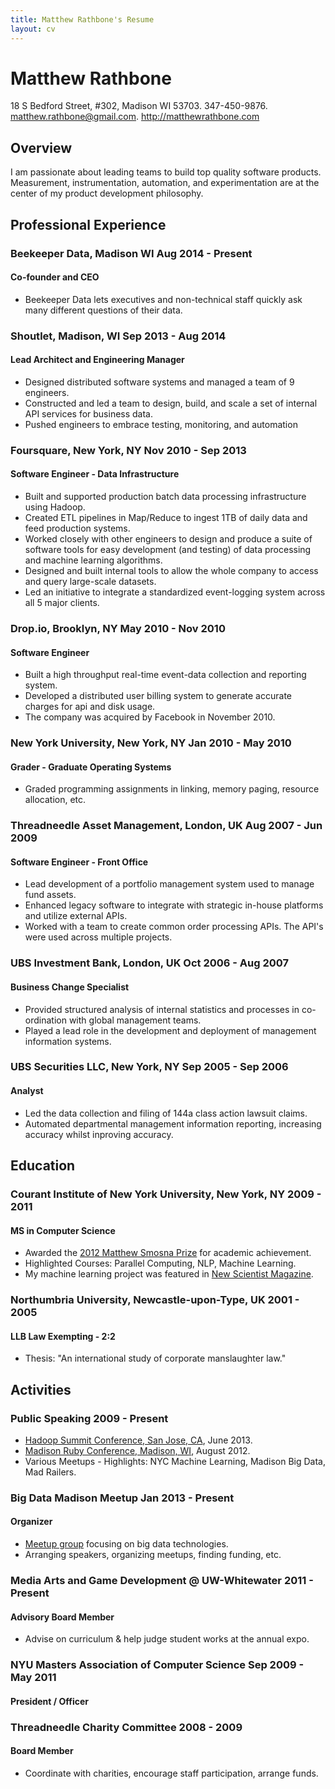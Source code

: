 ```yaml
---
title: Matthew Rathbone's Resume
layout: cv
---
```


# Matthew Rathbone
<span class="subtitle">18 S Bedford Street, #302, Madison WI 53703. 347-450-9876. matthew.rathbone@gmail.com. <a href="http://matthewrathbone.com">http://matthewrathbone.com</a></span>

## Overview

I am passionate about leading teams to build top quality software products. Measurement, instrumentation, automation, and experimentation are at the center of my product development philosophy.

## Professional Experience

### Beekeeper Data, Madison WI <span class="date">Aug 2014 - Present</span>

#### Co-founder and CEO

- Beekeeper Data lets executives and non-technical staff quickly ask many different questions of their data.

### Shoutlet, Madison, WI <span class="date">Sep 2013 - Aug 2014</span>

#### Lead Architect and Engineering Manager

- Designed distributed software systems and managed a team of 9 engineers.
- Constructed and led a team to design, build, and scale a set of internal API services for business data.
- Pushed engineers to embrace testing, monitoring, and automation

### Foursquare, New York, NY <span class="date">Nov 2010 - Sep 2013</span>

#### Software Engineer - Data Infrastructure

- Built and supported production batch data processing infrastructure using Hadoop.
- Created ETL pipelines in Map/Reduce to ingest 1TB of daily data and feed production systems.
- Worked closely with other engineers to design and produce a suite of software tools for easy development (and testing) of data processing and machine learning algorithms.
- Designed and built internal tools to allow the whole company to access and query large-scale datasets.
- Led an initiative to integrate a standardized event-logging system across all 5 major clients.

### Drop.io, Brooklyn, NY <span class="date">May 2010 - Nov 2010</span>

#### Software Engineer

- Built a high throughput real-time event-data collection and reporting system.
- Developed a distributed user billing system to generate accurate charges for api and disk usage.
- The company was acquired by Facebook in November 2010.

### New York University, New York, NY <span class="date">Jan 2010 - May 2010</span>

#### Grader - Graduate Operating Systems

- Graded programming assignments in linking, memory paging, resource allocation, etc.

### Threadneedle Asset Management, London, UK <span class="date">Aug 2007 - Jun 2009</span>

#### Software Engineer - Front Office

- Lead development of a portfolio management system used to manage fund assets.
- Enhanced legacy software to integrate with strategic in-house platforms and utilize external APIs.
- Worked with a team to create common order processing APIs. The API's were used across multiple projects.

### UBS Investment Bank, London, UK <span class="date">Oct 2006 - Aug 2007</span>

#### Business Change Specialist

- Provided structured analysis of internal statistics and processes in co-ordination with global management teams.
- Played a lead role in the development and deployment of management information systems.

### UBS Securities LLC, New York, NY <span class="date">Sep 2005 - Sep 2006</span>

#### Analyst

- Led the data collection and filing of 144a class action lawsuit claims.
- Automated departmental management information reporting, increasing accuracy whilst inproving accuracy.

## Education

### Courant Institute of New York University, New York, NY <span class="date">2009 - 2011</span>

#### MS in Computer Science

- Awarded the [2012 Matthew Smosna Prize][prize] for academic achievement.
- Highlighted Courses: Parallel Computing, NLP, Machine Learning.
- My machine learning project was featured in [New Scientist Magazine][new-scientist].

### Northumbria University, Newcastle-upon-Type, UK <span class="date">2001 - 2005</span>

#### LLB Law Exempting - 2:2

- Thesis: "An international study of corporate manslaughter law."

## Activities

### Public Speaking <span class="date">2009 - Present</span>

- [Hadoop Summit Conference, San Jose, CA][hadoop-summit], June 2013.
- [Madison Ruby Conference, Madison, WI][madison-ruby], August 2012.
- Various Meetups - Highlights: NYC Machine Learning, Madison Big Data, Mad Railers.

### Big Data Madison Meetup <span class="date">Jan 2013 - Present</span>

#### Organizer

- [Meetup group][big-data] focusing on big data technologies.
- Arranging speakers, organizing meetups, finding funding, etc.

### Media Arts and Game Development @ UW-Whitewater <span class="date">2011 - Present</span>

#### Advisory Board Member

- Advise on curriculum & help judge student works at the annual expo.

### NYU Masters Association of Computer Science <span class="date">Sep 2009 - May 2011</span>

####  President / Officer

### Threadneedle Charity Committee <span class="date">2008 - 2009</span>

#### Board Member

- Coordinate with charities, encourage staff participation, arrange funds.

[me]:http://matthewrathbone.com
[hadoop-summit]:http://www.youtube.com/watch?v=V07Kuo41A8M
[madison-ruby]:http://www.youtube.com/watch?v=jCzTD2Fpb-Y
[prize]:http://cims.nyu.edu/webapps/content/programs/prizes/prizes_12
[big-data]:http://meetup.com/BigDataMadison
[new-scientist]:http://www.newscientist.com/article/mg21128251.500-datacasting-what-will-you-buy-tomorrow.html